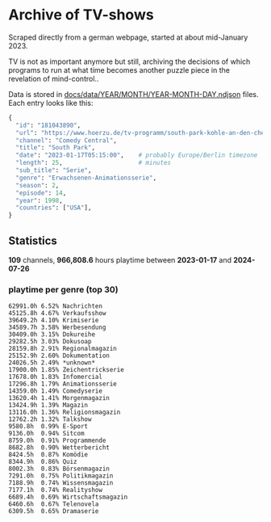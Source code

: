 # Archive of TV-shows

Scraped directly from a german webpage, started at about mid-January 2023.

TV is not as important anymore but still, archiving the decisions of which programs to run at what time
becomes another puzzle piece in the revelation of mind-control.. 

Data is stored in [docs/data/YEAR/MONTH/YEAR-MONTH-DAY.ndjson](docs/data/) files. 
Each entry looks like this:

```python
{
  "id": "181043890", 
  "url": "https://www.hoerzu.de/tv-programm/south-park-kohle-an-den-chefkoch/bid_181043890/", 
  "channel": "Comedy Central", 
  "title": "South Park", 
  "date": "2023-01-17T05:15:00",    # probably Europe/Berlin timezone 
  "length": 25,                     # minutes 
  "sub_title": "Serie", 
  "genre": "Erwachsenen-Animationsserie", 
  "season": 2, 
  "episode": 14, 
  "year": 1998, 
  "countries": ["USA"],
}
```

## Statistics

**109** channels, **966,808.6** hours playtime between **2023-01-17** and **2024-07-26**


### playtime per genre (top 30)

    62991.0h 6.52% Nachrichten
    45125.8h 4.67% Verkaufsshow
    39649.2h 4.10% Krimiserie
    34589.7h 3.58% Werbesendung
    30409.0h 3.15% Dokureihe
    29282.5h 3.03% Dokusoap
    28159.8h 2.91% Regionalmagazin
    25152.9h 2.60% Dokumentation
    24026.5h 2.49% *unknown*
    17900.0h 1.85% Zeichentrickserie
    17678.0h 1.83% Infomercial
    17296.8h 1.79% Animationsserie
    14359.0h 1.49% Comedyserie
    13620.4h 1.41% Morgenmagazin
    13424.9h 1.39% Magazin
    13116.0h 1.36% Religionsmagazin
    12762.2h 1.32% Talkshow
    9580.8h  0.99% E-Sport
    9136.0h  0.94% Sitcom
    8759.0h  0.91% Programmende
    8682.8h  0.90% Wetterbericht
    8424.5h  0.87% Komödie
    8344.9h  0.86% Quiz
    8002.3h  0.83% Börsenmagazin
    7291.0h  0.75% Politikmagazin
    7188.9h  0.74% Wissensmagazin
    7177.1h  0.74% Realityshow
    6689.4h  0.69% Wirtschaftsmagazin
    6460.6h  0.67% Telenovela
    6309.5h  0.65% Dramaserie
